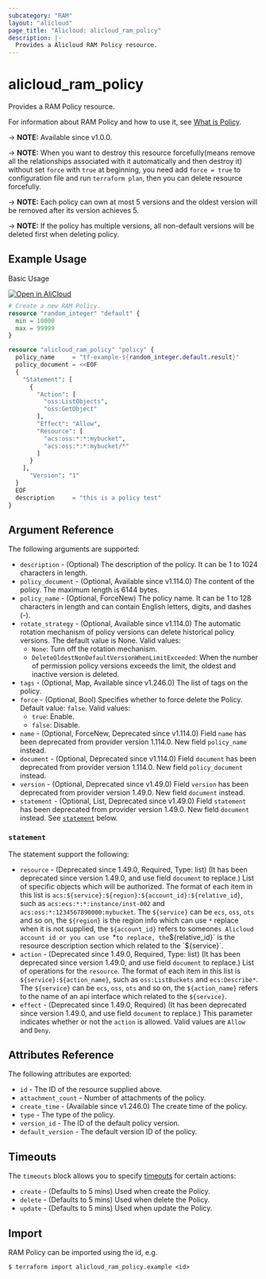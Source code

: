```yaml
---
subcategory: "RAM"
layout: "alicloud"
page_title: "Alicloud: alicloud_ram_policy"
description: |-
  Provides a Alicloud RAM Policy resource.
---
```


# alicloud_ram_policy

Provides a RAM Policy resource.



For information about RAM Policy and how to use it, see [What is Policy](https://www.alibabacloud.com/help/en/ram/developer-reference/api-ram-2015-05-01-createpolicy).

-> **NOTE:** Available since v1.0.0.

-> **NOTE:** When you want to destroy this resource forcefully(means remove all the relationships associated with it automatically and then destroy it) without set `force`  with `true` at beginning, you need add `force = true` to configuration file and run `terraform plan`, then you can delete resource forcefully.

-> **NOTE:** Each policy can own at most 5 versions and the oldest version will be removed after its version achieves 5.

-> **NOTE:** If the policy has multiple versions, all non-default versions will be deleted first when deleting policy.

## Example Usage

Basic Usage

<div style="display: block;margin-bottom: 40px;"><div class="oics-button" style="float: right;position: absolute;margin-bottom: 10px;">
  <a href="https://api.aliyun.com/terraform?resource=alicloud_ram_policy&exampleId=8efe2170-27c1-b4fc-82d2-b2fff764cc1d424c720a&activeTab=example&spm=docs.r.ram_policy.0.8efe217027&intl_lang=EN_US" target="_blank">
    <img alt="Open in AliCloud" src="https://img.alicdn.com/imgextra/i1/O1CN01hjjqXv1uYUlY56FyX_!!6000000006049-55-tps-254-36.svg" style="max-height: 44px; max-width: 100%;">
  </a>
</div></div>

```terraform
# Create a new RAM Policy.
resource "random_integer" "default" {
  min = 10000
  max = 99999
}

resource "alicloud_ram_policy" "policy" {
  policy_name     = "tf-example-${random_integer.default.result}"
  policy_document = <<EOF
  {
    "Statement": [
      {
        "Action": [
          "oss:ListObjects",
          "oss:GetObject"
        ],
        "Effect": "Allow",
        "Resource": [
          "acs:oss:*:*:mybucket",
          "acs:oss:*:*:mybucket/*"
        ]
      }
    ],
      "Version": "1"
  }
  EOF
  description     = "this is a policy test"
}
```

## Argument Reference

The following arguments are supported:
* `description` - (Optional) The description of the policy. It can be 1 to 1024 characters in length.
* `policy_document` - (Optional, Available since v1.114.0) The content of the policy. The maximum length is 6144 bytes.
* `policy_name` - (Optional, ForceNew) The policy name. It can be 1 to 128 characters in length and can contain English letters, digits, and dashes (-).
* `rotate_strategy` - (Optional, Available since v1.114.0) The automatic rotation mechanism of policy versions can delete historical policy versions. The default value is None. Valid values:
  - `None`: Turn off the rotation mechanism.
  - `DeleteOldestNonDefaultVersionWhenLimitExceeded`: When the number of permission policy versions exceeds the limit, the oldest and inactive version is deleted.
* `tags` - (Optional, Map, Available since v1.246.0) The list of tags on the policy.
* `force` - (Optional, Bool) Specifies whether to force delete the Policy. Default value: `false`. Valid values:
  - `true`: Enable.
  - `false`: Disable.
* `name` - (Optional, ForceNew, Deprecated since v1.114.0) Field `name` has been deprecated from provider version 1.114.0. New field `policy_name` instead.
* `document` - (Optional, Deprecated since v1.114.0) Field `document` has been deprecated from provider version 1.114.0. New field `policy_document` instead.
* `version` - (Optional, Deprecated since v1.49.0) Field `version` has been deprecated from provider version 1.49.0. New field `document` instead.
* `statement` - (Optional, List, Deprecated since v1.49.0) Field `statement` has been deprecated from provider version 1.49.0. New field `document` instead. See [`statement`](#statement) below.

### `statement`

The statement support the following:
* `resource` - (Deprecated since 1.49.0, Required, Type: list) (It has been deprecated since version 1.49.0, and use field `document` to replace.) List of specific objects which will be authorized. The format of each item in this list is `acs:${service}:${region}:${account_id}:${relative_id}`, such as `acs:ecs:*:*:instance/inst-002` and `acs:oss:*:1234567890000:mybucket`. The `${service}` can be `ecs`, `oss`, `ots` and so on, the `${region}` is the region info which can use `*` replace when it is not supplied, the `${account_id}` refers to someone`s Alicloud account id or you can use `*` to replace, the `${relative_id}` is the resource description section which related to the `${service}`.
* `action` - (Deprecated since 1.49.0, Required, Type: list) (It has been deprecated since version 1.49.0, and use field `document` to replace.) List of operations for the `resource`. The format of each item in this list is `${service}:${action_name}`, such as `oss:ListBuckets` and `ecs:Describe*`. The `${service}` can be `ecs`, `oss`, `ots` and so on, the `${action_name}` refers to the name of an api interface which related to the `${service}`.
* `effect` - (Deprecated since 1.49.0, Required) (It has been deprecated since version 1.49.0, and use field `document` to replace.) This parameter indicates whether or not the `action` is allowed. Valid values are `Allow` and `Deny`.

## Attributes Reference

The following attributes are exported:
* `id` - The ID of the resource supplied above.
* `attachment_count` - Number of attachments of the policy.
* `create_time` - (Available since v1.246.0) The create time of the policy.
* `type` - The type of the policy.
* `version_id` - The ID of the default policy version.
* `default_version` - The default version ID of the policy.

## Timeouts

The `timeouts` block allows you to specify [timeouts](https://developer.hashicorp.com/terraform/language/resources/syntax#operation-timeouts) for certain actions:
* `create` - (Defaults to 5 mins) Used when create the Policy.
* `delete` - (Defaults to 5 mins) Used when delete the Policy.
* `update` - (Defaults to 5 mins) Used when update the Policy.

## Import

RAM Policy can be imported using the id, e.g.

```shell
$ terraform import alicloud_ram_policy.example <id>
```
